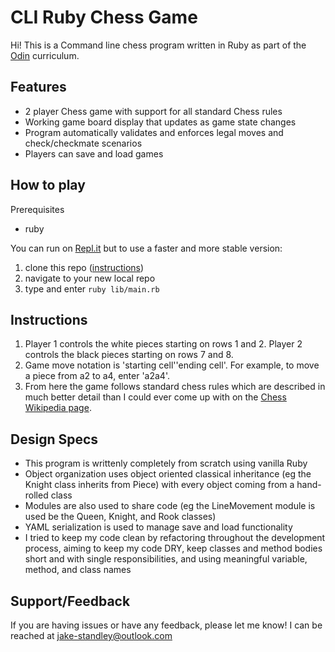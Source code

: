 # CLI Ruby Chess Game

Hi! This is a Command line chess program written in Ruby as part of the [Odin](https://www.theodinproject.com/paths/full-stack-ruby-on-rails/courses/ruby-programming/lessons/ruby-final-project) curriculum.

Features
--------

- 2 player Chess game with support for all standard Chess rules
- Working game board display that updates as game state changes
- Program automatically validates and enforces legal moves and check/checkmate scenarios
- Players can save and load games

How to play
------------

Prerequisites
- ruby

You can run on [Repl.it](https://replit.com/@JakeStandley/chess?v=1) but to use a faster and more stable version:

1. clone this repo ([instructions](https://docs.github.com/en/repositories/creating-and-managing-repositories/cloning-a-repository))
3. navigate to your new local repo
3. type and enter `ruby lib/main.rb`

Instructions
------------

1. Player 1 controls the white pieces starting on rows 1 and 2. Player 2 controls the black pieces starting on rows 7 and 8.
2. Game move notation is 'starting cell''ending cell'. For example, to move a piece from a2 to a4, enter 'a2a4'.
3. From here the game follows standard chess rules which are described in much better detail than I could ever come up with on the [Chess Wikipedia page](https://en.wikipedia.org/wiki/Chess).

Design Specs
------------

- This program is writtenly completely from scratch using vanilla Ruby
- Object organization uses object oriented classical inheritance  (eg the Knight class inherits from Piece) with every object coming from a hand-rolled class
- Modules are also used to share code (eg the LineMovement module is used be the Queen, Knight, and Rook classes)
- YAML serialization is used to manage save and load functionality
- I tried to keep my code clean by refactoring throughout the development process, aiming to keep my code DRY, keep classes and method bodies short and with single responsibilities, and using meaningful variable, method, and class names

Support/Feedback
-------

If you are having issues or have any feedback, please let me know!
I can be reached at jake-standley@outlook.com
